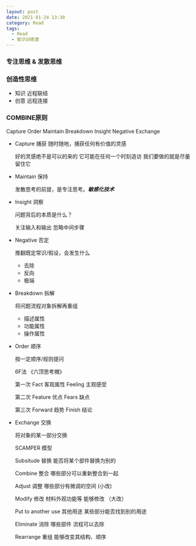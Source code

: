 ```yaml
---
layout: post
date: 2021-01-24 13:30
category: Read
tags:
  - Read
  - 智识训练营
---
```


### 专注思维 & 发散思维

### 创造性思维
- 知识 近程联结
- 创意 远程连接

### COMBINE原则

Capture Order Maintain Breakdown Insight Negative Exchange

- Capture 捕获 随时随地，捕获任何有价值的灵感

  好的灵感绝不是可以的来的 它可能在任何一个时刻造访 我们要做的就是尽量留住它

- Maintain 保持 

  发散思考的前提，是专注思考。***敏感化技术***

- Insight 洞察

  问题背后的本质是什么？

  关注输入和输出 忽略中间步骤

- Negative 否定

  推翻既定常识/假设，会发生什么

  - 去除 
  - 反向  
  - 极端

- Breakdown 拆解

  将问题流程对象拆解再重组

  - 描述属性
  - 功能属性
  - 操作属性

- Order 顺序

  按一定顺序/规则提问

  6F法 《六顶思考帽》

  第一次 Fact 客观属性  Feeling 主观感受

  第二次 Feature 优点 Fears 缺点

  第三次 Forward 趋势 Finish 结论 

- Exchange 交换

  将对象的某一部分交换

  SCAMPER 模型

  Subsitude 替换 能否将某个部件替换为别的

  Combine 整合 哪些部分可以重新整合到一起

  Adjust 调整 哪些部分有微调的空间 (小改)

  Modify 修改 材料外观功能等 能够修改 （大改）

  Put to another use 其他用途 某些部分能否找到别的用途

  Eliminate 消除 哪些部件 流程可以去除

  Rearrange 重组 能够改变其结构、顺序 